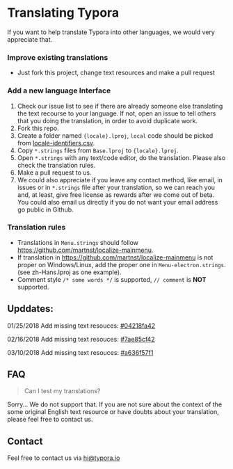 # Translating Typora

If you want to help translate Typora into other languages, we would very appreciate that.

### Improve existing translations

- Just fork this project, change text resources and make a pull request

### Add a new language Interface

1. Check our issue list to see if there are already someone else translating the text recourse to your language. If not, open an issue to tell others that you doing the translation, in order to avoid duplicate work.
2. Fork this repo.
3. Create a folder named `{locale}.lproj`, `local` code should be picked from [locale-identifiers.csv](locale-identifiers.csv).
4. Copy `*.strings` files from `Base.lproj` to `{locale}.lproj`.
5. Open `*.strings` with any text/code editor, do the translation. Please also check the translation rules.
6. Make a pull request to us.
7. We could also appreciate if you leave any contact method, like email, in issues or in `*.strings` file after your translation, so we can reach you and, at least, give free license as rewards after we come out of beta. You could also email us directly if you do not want your email address go public in Github. 

### Translation rules

- Translations in `Menu.strings` should follow <https://github.com/martnst/localize-mainmenu>.
- If translation in <https://github.com/martnst/localize-mainmenu> is not proper on Windows/Linux, add the proper one in `Menu-electron.strings`. (see zh-Hans.lproj as one example).
- Comment style `/* some words */` is supported, `// comment` is **NOT** supported.

## Upddates:

01/25/2018 Add missing text resouces: [#04218fa42](https://github.com/typora/Typora-i18n/commit/04218fa423fc29054c5dea5a24b8b9e3a82266fb)

02/16/2018 Add missing text resouces: [#7ae85cf42](https://github.com/typora/Typora-i18n/commit/7ae85cf42cfeda2573d930be504f0a13bcc05e78)

03/10/2018 Add missing text resouces: [#a636f57f1](https://github.com/typora/Typora-i18n/commit/a636f57f1a2e35af90d1f46dd4a0d920d257cbf7)

## FAQ

> Can I test my translations?

Sorry… We do not support that. If you are not sure about the context of the some original English text resource or have doubts about your translation, please feel free to contact us.

## Contact

Feel free to contact us via <hi@typora.io>



